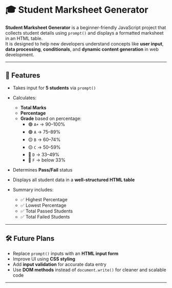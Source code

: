  # 🎓 Student Marksheet Generator

**Student Marksheet Generator** is a beginner-friendly JavaScript project that collects student details using `prompt()` and displays a formatted marksheet in an HTML table.  
It is designed to help new developers understand concepts like **user input**, **data processing**, **conditionals**, and **dynamic content generation** in web development.

---

## 📌 Features

- Takes input for **5 students** via `prompt()`
- Calculates:
  - **Total Marks**
  - **Percentage**
  - **Grade** based on percentage:
    - 🟢 `A+` → 90–100%  
    - 🟢 `A` → 75–89%  
    - 🟡 `B` → 60–74%  
    - 🟡 `C` → 50–59%  
    - 🔴 `D` → 33–49%  
    - 🔴 `F` → below 33%

- Determines **Pass/Fail** status
- Displays all student data in a **well-structured HTML table**
- Summary includes:
  - ✅ Highest Percentage
  - ✅ Lowest Percentage
  - ✅ Total Passed Students
  - ✅ Total Failed Students

---

## 🛠️ Future Plans

- Replace `prompt()` inputs with an **HTML input form**
- Improve UI using **CSS styling**
- Add **input validation** for accurate data entry
- Use **DOM methods** instead of `document.write()` for cleaner and scalable code

---

